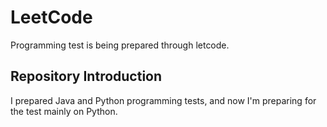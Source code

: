 # LeetCode
Programming test is being prepared through letcode.


## Repository Introduction
I prepared Java and Python programming tests, and now I'm preparing for the test mainly on Python.
